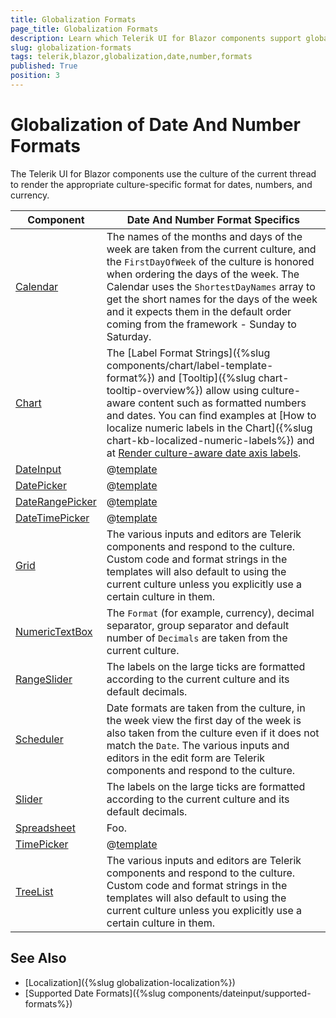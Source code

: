 ```yaml
---
title: Globalization Formats
page_title: Globalization Formats
description: Learn which Telerik UI for Blazor components support globalization of date and number formats.
slug: globalization-formats
tags: telerik,blazor,globalization,date,number,formats
published: True
position: 3
---
```


# Globalization of Date And Number Formats

The Telerik UI for Blazor components use the culture of the current thread to render the appropriate culture-specific format for dates, numbers, and currency.

| Component | Date And Number Format Specifics |
|---|---|
| [Calendar](https://demos.telerik.com/blazor-ui/calendar/globalization) | The names of the months and days of the week are taken from the current culture, and the `FirstDayOfWeek` of the culture is honored when ordering the days of the week. The Calendar uses the  `ShortestDayNames` array to get the short names for the days of the week and it expects them in the default order coming from the framework - Sunday to Saturday. |
| [Chart](https://demos.telerik.com/blazor-ui/chart/globalization) | The [Label Format Strings]({%slug components/chart/label-template-format%}) and [Tooltip]({%slug chart-tooltip-overview%}) allow using culture-aware content such as formatted numbers and dates. You can find examples at [How to localize numeric labels in the Chart]({%slug chart-kb-localized-numeric-labels%}) and at [Render culture-aware date axis labels](https://feedback.telerik.com/blazor/1629173-render-culture-aware-labels-on-the-date-axis). |
| [DateInput](https://demos.telerik.com/blazor-ui/dateinput/globalization) | @[template](/_contentTemplates/common/general-info.md#date-format-per-culture) |
| [DatePicker](https://demos.telerik.com/blazor-ui/datepicker/globalization) | @[template](/_contentTemplates/common/general-info.md#date-format-per-culture) |
| [DateRangePicker](https://demos.telerik.com/blazor-ui/daterangepicker/globalization) | @[template](/_contentTemplates/common/general-info.md#date-format-per-culture) |
| [DateTimePicker](https://demos.telerik.com/blazor-ui/datetimepicker/globalization) | @[template](/_contentTemplates/common/general-info.md#date-format-per-culture) |
| [Grid](https://demos.telerik.com/blazor-ui/grid/globalization) | The various inputs and editors are Telerik components and respond to the culture. Custom code and format strings in the templates will also default to using the current culture unless you explicitly use a certain culture in them. |
| [NumericTextBox](https://demos.telerik.com/blazor-ui/numerictextbox/globalization) | The `Format` (for example, currency), decimal separator, group separator and default number of `Decimals` are taken from the current culture. |
| [RangeSlider](https://demos.telerik.com/blazor-ui/rangeslider/globalization) | The labels on the large ticks are formatted according to the current culture and its default decimals. |
| [Scheduler](https://demos.telerik.com/blazor-ui/scheduler/globalization) | Date formats are taken from the culture, in the week view the first day of the week is also taken from the culture even if it does not match the `Date`. The various inputs and editors in the edit form are Telerik components and respond to the culture. |
| [Slider](https://demos.telerik.com/blazor-ui/slider/globalization) | The labels on the large ticks are formatted according to the current culture and its default decimals. |
| [Spreadsheet](https://demos.telerik.com/blazor-ui/spreadsheet/globalization) | Foo. |
| [TimePicker](https://demos.telerik.com/blazor-ui/timepicker/globalization) | @[template](/_contentTemplates/common/general-info.md#date-format-per-culture) |
| [TreeList](https://demos.telerik.com/blazor-ui/treelist/globalization) | The various inputs and editors are Telerik components and respond to the culture. Custom code and format strings in the templates will also default to using the current culture unless you explicitly use a certain culture in them. |

## See Also

* [Localization]({%slug globalization-localization%})
* [Supported Date Formats]({%slug components/dateinput/supported-formats%})
